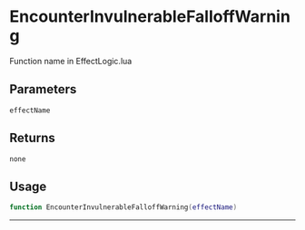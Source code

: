 # EncounterInvulnerableFalloffWarning
Function name in EffectLogic.lua
## Parameters
`effectName`
## Returns
`none`
## Usage
```lua
function EncounterInvulnerableFalloffWarning(effectName)
```
---
